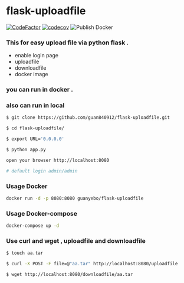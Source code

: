 # flask-uploadfile
[![CodeFactor](https://www.codefactor.io/repository/github/guan840912/flask-uploadfile/badge/master)](https://www.codefactor.io/repository/github/guan840912/flask-uploadfile/overview/master)
[![codecov](https://codecov.io/gh/guan840912/flask-uploadfile/branch/master/graph/badge.svg)](https://codecov.io/gh/guan840912/flask-uploadfile)
![Publish Docker](https://github.com/guan840912/flask-uploadfile/workflows/Publish%20Docker/badge.svg)

### This for easy upload file via python flask . 
- enable login page 
- uploadfile 
- downloadfile
- docker image   
### you can run in docker .

### also can run in local 
```bash
$ git clone https://github.com/guan840912/flask-uploadfile.git

$ cd flask-uploadfile/

$ export URL='0.0.0.0'

$ python app.py

open your browser http://localhost:8080

# default login admin/admin
```

### Usage Docker  
```bash
docker run -d -p 8080:8080 guanyebo/flask-uploadfile
```

### Usage Docker-compose 
```bash
docker-compose up -d
```



### Use curl and wget  , uploadfile and downloadfile 
```bash
$ touch aa.tar

$ curl -X POST -F file=@"aa.tar" http://localhost:8080/uploadfile

$ wget http://localhost:8080/downloadfile/aa.tar
```
